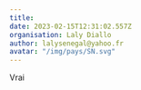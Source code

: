 ```yaml
---
title: 
date: 2023-02-15T12:31:02.557Z
organisation: Laly Diallo 
author: lalysenegal@yahoo.fr
avatar: "/img/pays/SN.svg"
---
```


Vrai